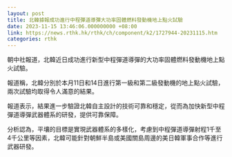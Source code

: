 ```yaml
---
layout: post
title: 北韓據報成功進行中程彈道導彈大功率固體燃料發動機地上點火試驗
date: 2023-11-15 13:46:06.000000000 +08:00
link: https://news.rthk.hk/rthk/ch/component/k2/1727944-20231115.htm
categories: rthk
---
```


朝中社報道，北韓近日成功進行新型中程彈道導彈的大功率固體燃料發動機地上點火試驗。

報道稱，北韓分別於本月11日和14日進行第一級和第二級發動機的地上點火試驗，兩次試驗均取得令人滿意的結果。

報道表示，結果進一步驗證北韓自主設計的技術可靠和穩定，從而為加快新型中程彈道導彈武器體系的研發，提供可靠保障。

分析認為，平壤的目標是實現武器體系的多樣化，考慮到中程彈道導彈射程1千至4千公里等因素，北韓可能針對朝鮮半島或美國關島周邊的美日韓軍事合作等進行武器研發。
